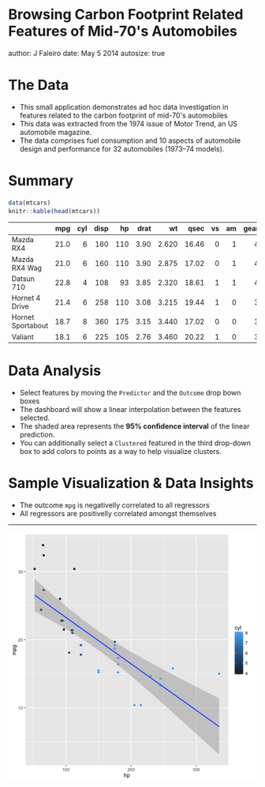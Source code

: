 Browsing Carbon Footprint Related Features of Mid-70's Automobiles
====
author: J Faleiro
date: May 5 2014
autosize: true

The Data
===

- This small application demonstrates ad hoc data investigation in features related to the carbon footprint of mid-70's automobiles
- This data was extracted from the 1974 issue of Motor Trend, an US automobile magazine. 
- The data comprises fuel consumption and 10 aspects of automobile design and performance for 32 automobiles (1973–74 models). 

Summary
===

```r
data(mtcars)
knitr::kable(head(mtcars))
```



|                  |  mpg| cyl| disp|  hp| drat|    wt|  qsec| vs| am| gear| carb|
|:-----------------|----:|---:|----:|---:|----:|-----:|-----:|--:|--:|----:|----:|
|Mazda RX4         | 21.0|   6|  160| 110| 3.90| 2.620| 16.46|  0|  1|    4|    4|
|Mazda RX4 Wag     | 21.0|   6|  160| 110| 3.90| 2.875| 17.02|  0|  1|    4|    4|
|Datsun 710        | 22.8|   4|  108|  93| 3.85| 2.320| 18.61|  1|  1|    4|    1|
|Hornet 4 Drive    | 21.4|   6|  258| 110| 3.08| 3.215| 19.44|  1|  0|    3|    1|
|Hornet Sportabout | 18.7|   8|  360| 175| 3.15| 3.440| 17.02|  0|  0|    3|    2|
|Valiant           | 18.1|   6|  225| 105| 2.76| 3.460| 20.22|  1|  0|    3|    1|

Data Analysis 
===

- Select features by moving the `Predictor` and the `Outcome` drop bown boxes 
- The dashboard will show a linear interpolation between the features selected. 
- The shaded area represents the **95% confidence interval** of the linear prediction.
- You can additionally select a `Clustered` featured in the third drop-down box to add colors to points as a way to help visualize clusters.

Sample Visualization & Data Insights
====

- The outcome `mpg` is negativelly correlated to all regressors
- All regressors are positivelly correlated amongst themselves

***

![plot of chunk unnamed-chunk-2](carbon-figure/unnamed-chunk-2-1.png)

